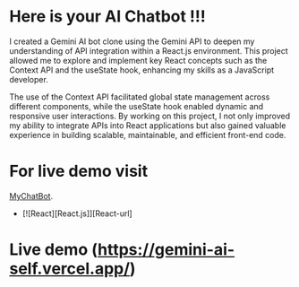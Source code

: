 # Here is your AI Chatbot !!! 



I created a Gemini AI bot clone using the Gemini API to deepen my understanding of API integration within a React.js environment.
This project allowed me to explore and implement key React concepts such as the Context API and the useState hook, enhancing my skills as a JavaScript developer.

The use of the Context API facilitated global state management across different components, while the useState hook enabled dynamic and responsive user interactions. 
By working on this project, I not only improved my ability to integrate APIs into React applications but also gained valuable experience in building scalable, maintainable, and efficient front-end code.


# For live demo visit 
[MyChatBot](https://gemini-ai-self.vercel.app/).

* [![React][React.js]][React-url]

# Live demo (https://gemini-ai-self.vercel.app/)
